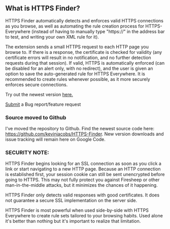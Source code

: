 ## What is HTTPS Finder? ##
HTTPS Finder automatically detects and enforces valid HTTPS connections as you browse, as well as automating the rule creation process for HTTPS-Everywhere (instead of having to manually type "https://" in the address bar to test, and writing your own XML rule for it).

The extension sends a small HTTPS request to each HTTP page you browse to. If there is a response, the certificate is checked for validity (any certificate errors will result in no notification, and no further detection requests during that session). If valid, HTTPS is automatically enforced (can be disabled for an alert only, with no redirect), and the user is given an option to save the auto-generated rule for HTTPS Everywhere. It is recommended to create rules whenever possible, as it more securely enforces secure connections.

Try out the newest version [here.](https://code.google.com/p/https-finder/downloads/list)

[Submit](https://code.google.com/p/https-finder/issues/entry) a Bug report/feature request


### Source moved to Github ###
I've moved the repository to Github. Find the newest source code here: https://github.com/kevinjacobs/HTTPS-Finder. New version downloads and issue tracking will remain here on Google Code.


### SECURITY NOTE: ###
HTTPS Finder begins looking for an SSL connection as soon as you click a link or start navigating to a new HTTP page. Because an HTTP connection is established first, your session cookie can still be sent unencrypted before going to HTTPS. This may not fully protect you against Firesheep or other man-in-the-middle attacks, but it minimizes the chances of it happening.

HTTPS Finder only detects valid responses with good certificates. It does not guarantee a secure SSL implementation on the server side.

HTTPS Finder is most powerful when used side-by-side with HTTPS Everywhere to create rule sets tailored to your browsing habits. Used alone it's better than nothing but it's important to realize that limitation.